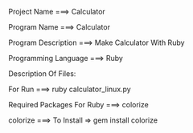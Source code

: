 Project Name ===> Calculator

Program Name ===> Calculator

Program Description ===> Make Calculator With Ruby 

Programming Language ===> Ruby

Description Of Files:

For Run ===> ruby calculator_linux.py

Required Packages For Ruby ===> colorize

colorize ===> To Install => gem install colorize